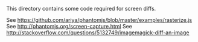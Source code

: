 This directory contains some code required for screen diffs.

See https://github.com/ariya/phantomjs/blob/master/examples/rasterize.js
See http://phantomjs.org/screen-capture.html
See http://stackoverflow.com/questions/5132749/imagemagick-diff-an-image
